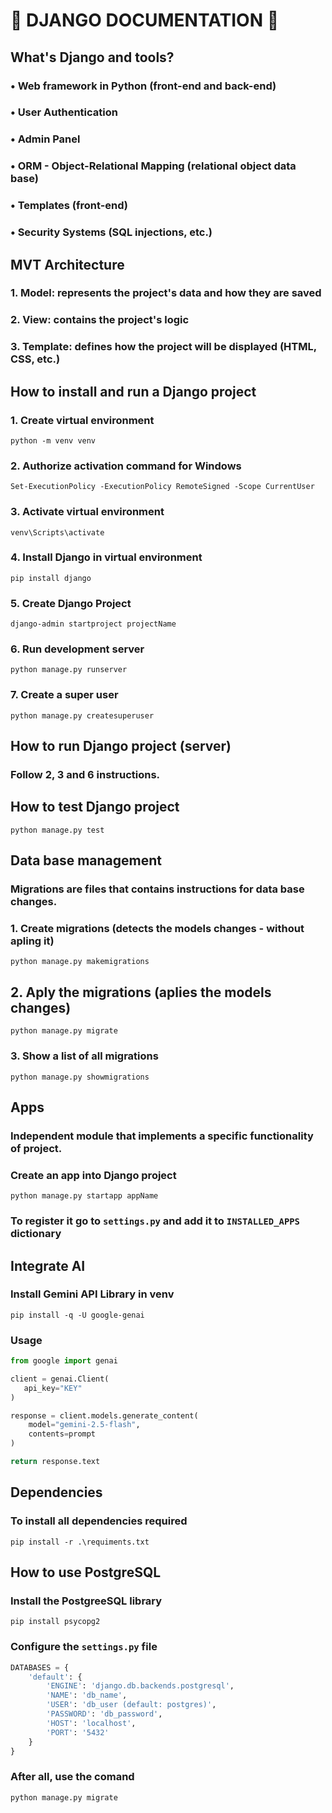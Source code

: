 # **🐍 DJANGO DOCUMENTATION 🐍**

## **What's Django and tools?**

### **• Web framework in Python (front-end and back-end)**
### **• User Authentication**
### **• Admin Panel**
### **• ORM - Object-Relational Mapping (relational object data base)**
### **• Templates (front-end)**
### **• Security Systems (SQL injections, etc.)**

##

## **MVT Architecture**

### **1. Model: represents the project's data and how they are saved**
### **2. View: contains the project's logic**
### **3. Template: defines how the project will be displayed (HTML, CSS, etc.)**

##

## **How to install and run a Django project**

### **1. Create virtual environment**
`python -m venv venv`

### **2. Authorize activation command for Windows**
`Set-ExecutionPolicy -ExecutionPolicy RemoteSigned -Scope CurrentUser`

### **3. Activate virtual environment**
`venv\Scripts\activate`

### **4. Install Django in virtual environment**
`pip install django`

### **5. Create Django Project**
`django-admin startproject projectName`

### **6. Run development server**
`python manage.py runserver`

### **7. Create a super user**
`python manage.py createsuperuser`

##

## **How to run Django project (server)**

### Follow **2, 3 and 6** instructions.

##

## **How to test Django project**
`python manage.py test`

##

## **Data base management**

### **Migrations are files that contains instructions for data base changes.**

### **1. Create migrations (detects the models changes - without apling it)**
`python manage.py makemigrations`

## **2. Aply the migrations (aplies the models changes)**
`python manage.py migrate`

### **3. Show a list of all migrations**
`python manage.py showmigrations`

##

## **Apps**

### **Independent module that implements a specific functionality of project.**

### **Create an app into Django project**
`python manage.py startapp appName`

### **To register it go to `settings.py` and add it to `INSTALLED_APPS` dictionary**

##

## **Integrate AI**

### **Install Gemini API Library in venv**
`pip install -q -U google-genai`

### **Usage**
```python
from google import genai

client = genai.Client(
   api_key="KEY"
)

response = client.models.generate_content(
    model="gemini-2.5-flash",
    contents=prompt
)

return response.text
```

##

## **Dependencies**

### **To install all dependencies required**
`pip install -r .\requiments.txt`

##

## **How to use PostgreSQL**

### **Install the PostgreeSQL library**
`pip install psycopg2`

### **Configure the `settings.py` file**
```python
DATABASES = {
    'default': {
        'ENGINE': 'django.db.backends.postgresql',
        'NAME': 'db_name',
        'USER': 'db_user (default: postgres)',
        'PASSWORD': 'db_password',
        'HOST': 'localhost',
        'PORT': '5432'
    }
}
```

### **After all, use the comand**
`python manage.py migrate`